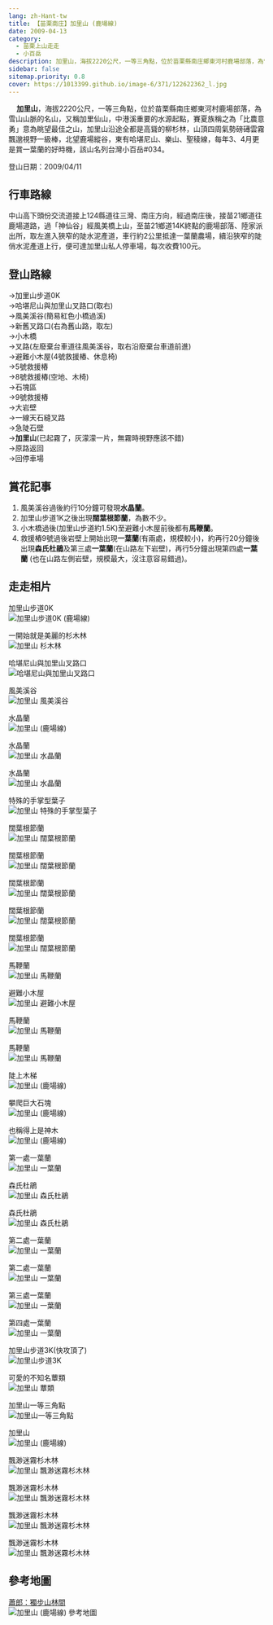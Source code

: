 ```yaml
---
lang: zh-Hant-tw
title: 【苗栗南庄】加里山 (鹿場線)
date: 2009-04-13
category: 
  - 苗栗上山走走
  - 小百岳
description: 加里山，海拔2220公尺，一等三角點，位於苗栗縣南庄鄉東河村鹿場部落，為雪山山脈的名山，又稱加里仙山，中港溪重要的水源起點，賽夏族稱之為「比農意勇」意為眺望最佳之山，沿途全都是高聳的柳杉林，山頂四周氣勢磅，視野極棒，可望鹿場縱谷、哈堪尼山、樂山、聖稜線，每年3、4月更是賞一葉蘭的好時機，該山名列台灣小百岳#034。
sidebar: false
sitemap.priority: 0.8
cover: https://1013399.github.io/image-6/371/122622362_l.jpg
---
```


    **加里山**，海拔2220公尺，一等三角點，位於苗栗縣南庄鄉東河村鹿場部落，為雪山山脈的名山，又稱加里仙山，中港溪重要的水源起點，賽夏族稱之為「比農意勇」意為眺望最佳之山，加里山沿途全都是高聳的柳杉林，山頂四周氣勢磅礡雲霧飄邈視野一級棒，北望鹿場縱谷，東有哈堪尼山、樂山、聖稜線，每年3、4月更是賞一葉蘭的好時機，該山名列台灣小百岳#034。

<!-- more -->

登山日期：2009/04/11

## 行車路線
中山高下頭份交流道接上124縣道往三灣、南庄方向，經過南庄後，接苗21鄉道往鹿場道路，過「神仙谷」經風美橋上山，至苗21鄉道14K終點的鹿場部落、陸家派出所，取左進入狹窄的陡水泥產道，車行約2公里抵達一葉蘭農場，續沿狹窄的陡俏水泥產道上行，便可達加里山私人停車場，每次收費100元。

## 登山路線
→加里山步道0K  
→哈堪尼山與加里山叉路口(取右)  
→風美溪谷(簡易紅色小橋過溪)  
→新舊叉路口(右為舊山路，取左)  
→小木橋  
→叉路(左廢棄台車道往風美溪谷，取右沿廢棄台車道前進)  
→避難小木屋(4號救援樁、休息椅)  
→5號救援樁  
→8號救援樁(空地、木椅)  
→石塊區  
→9號救援樁  
→大岩壁  
→一線天石縫叉路  
→急陡石壁  
→**加里山**(已起霧了，灰濛濛一片，無霧時視野應該不錯)  
→原路返回  
→回停車場

## 賞花記事
1. 風美溪谷過後約行10分鐘可發現**水晶蘭**。  
2. 加里山步道1K之後出現**闊葉根節蘭**，為數不少。  
3. 小木橋過後(加里山步道約1.5K)至避難小木屋前後都有**馬鞭蘭**。  
4. 救援樁9號過後岩壁上開始出現**一葉蘭**(有兩處，規模較小)，約再行20分鐘後出現**森氏杜鵑**及第三處**一葉蘭**(在山路左下岩壁)，再行5分鐘出現第四處**一葉蘭** (也在山路左側岩壁，規模最大，沒注意容易錯過)。

## 走走相片
加里山步道0K  
![加里山步道0K (鹿場線)](https://1013399.github.io/image-6/371/122622269_l.jpg)

一開始就是美麗的杉木林  
![加里山 杉木林](https://1013399.github.io/image-6/371/122622270_l.jpg)

哈堪尼山與加里山叉路口  
![哈堪尼山與加里山叉路口](https://1013399.github.io/image-6/371/122622283_l.jpg)

風美溪谷  
![加里山 風美溪谷](https://1013399.github.io/image-6/371/122622296_l.jpg)

水晶蘭  
![加里山 (鹿場線)](https://1013399.github.io/image-6/371/122622301_l.jpg)

水晶蘭  
![加里山 水晶蘭](https://1013399.github.io/image-6/371/122622303_l.jpg)

水晶蘭  
![加里山 水晶蘭](https://1013399.github.io/image-6/371/122622304_l.jpg)

特殊的手掌型葉子  
![加里山 特殊的手掌型葉子](https://1013399.github.io/image-6/371/122622306_l.jpg)

闊葉根節蘭  
![加里山 闊葉根節蘭](https://1013399.github.io/image-6/371/122622330_l.jpg)

闊葉根節蘭  
![加里山 闊葉根節蘭](https://1013399.github.io/image-6/371/122622332_l.jpg)

闊葉根節蘭  
![加里山 闊葉根節蘭](https://1013399.github.io/image-6/371/122622334_l.jpg)

闊葉根節蘭  
![加里山 闊葉根節蘭](https://1013399.github.io/image-6/371/122622339_l.jpg)

闊葉根節蘭  
![加里山 闊葉根節蘭](https://1013399.github.io/image-6/371/122622341_l.jpg)

馬鞭蘭  
![加里山 馬鞭蘭](https://1013399.github.io/image-6/371/122622350_l.jpg)

避難小木屋  
![加里山 避難小木屋](https://1013399.github.io/image-6/371/122622351_l.jpg)

馬鞭蘭  
![加里山 馬鞭蘭](https://1013399.github.io/image-6/371/122622353_l.jpg)

馬鞭蘭  
![加里山 馬鞭蘭](https://1013399.github.io/image-6/371/122622361_l.jpg)

陡上木梯  
![加里山 (鹿場線)](https://1013399.github.io/image-6/371/122622362_l.jpg)

攀爬巨大石塊  
![加里山 (鹿場線)](https://1013399.github.io/image-6/371/122622376_l.jpg)

也稱得上是神木  
![加里山 (鹿場線)](https://1013399.github.io/image-6/371/122622382_l.jpg)

第一處一葉蘭  
![加里山 一葉蘭](https://1013399.github.io/image-6/371/122622383_l.jpg)

森氏杜鵑  
![加里山 森氏杜鵑](https://1013399.github.io/image-6/371/122622384_l.jpg)

森氏杜鵑  
![加里山 森氏杜鵑](https://1013399.github.io/image-6/371/122622387_l.jpg)

第二處一葉蘭  
![加里山 一葉蘭](https://1013399.github.io/image-6/371/122622388_l.jpg)

第二處一葉蘭  
![加里山 一葉蘭](https://1013399.github.io/image-6/371/122622391_l.jpg)

第三處一葉蘭  
![加里山 一葉蘭](https://1013399.github.io/image-6/371/122622393_l.jpg)

第四處一葉蘭  
![加里山 一葉蘭](https://1013399.github.io/image-6/371/122622394_l.jpg)

加里山步道3K(快攻頂了)  
![加里山步道3K](https://1013399.github.io/image-6/371/122622397_l.jpg)

可愛的不知名蕈類  
![加里山 蕈類](https://1013399.github.io/image-6/371/122622405_l.jpg)

加里山一等三角點  
![加里山一等三角點](https://1013399.github.io/image-6/371/122622409_l.jpg)

加里山  
![加里山 (鹿場線)](https://1013399.github.io/image-6/371/122622412_l.jpg)

飄渺迷霧杉木林  
![加里山 飄渺迷霧杉木林](https://1013399.github.io/image-6/371/122622443_l.jpg)

飄渺迷霧杉木林  
![加里山 飄渺迷霧杉木林](https://1013399.github.io/image-6/371/122622445_l.jpg)

飄渺迷霧杉木林  
![加里山 飄渺迷霧杉木林](https://1013399.github.io/image-6/371/122622447_l.jpg)

飄渺迷霧杉木林  
![加里山 飄渺迷霧杉木林](https://1013399.github.io/image-6/371/122622449_l.jpg)

## 參考地圖
[蕭郎：獨步山林間](http://www.yougoipay.com/kenny/w716/index.htm)  
![加里山 (鹿場線) 參考地圖](https://1013399.github.io/image-6/371/122622458_l.jpg)